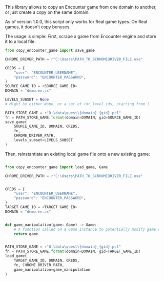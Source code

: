 This library allows to copy an Encounter game from one domain to another, or just create a copy on the same domain.

As of version 1.0.0, this script only works for Real game types.
On Real games, it doesn't copy bonuses.

The usage is simple:
First, scrape a game from Encounter engine and store it to a local file:

```python
from copy_encounter_game import save_game

CHROME_DRIVER_PATH = r"C:\Users\PATH_TO_SCRHOMEDRIVER_FILE.exe"

CREDS = {
    "user": "ENCOUNTER_USERNAME",
    "password": "ENCOUNTER_PASSWORD",
}
SOURCE_GAME_ID = <SOURCE_GAME_ID>
DOMAIN = "demo.en.cx"

LEVELS_SUBSET = None
# Might be either None, or a set of int level ids, starting from 1

PATH_STORE_GAME = r"D:\data\quest\{domain}_{gid}.pcl"
fn = PATH_STORE_GAME.format(domain=DOMAIN, gid=SOURCE_GAME_ID)
save_game(
    SOURCE_GAME_ID, DOMAIN, CREDS,
    fn,
    CHROME_DRIVER_PATH, 
    levels_subset=LEVELS_SUBSET
)
```

Then, reinstantiate an existing local game file onto a new existing game:
```python

from copy_encounter_game import load_game, Game

CHROME_DRIVER_PATH = r"C:\Users\PATH_TO_SCRHOMEDRIVER_FILE.exe"


CREDS = {
    "user": "ENCOUNTER_USERNAME",
    "password": "ENCOUNTER_PASSWORD",
}
TARGET_GAME_ID = <TARGET_GAME_ID>
DOMAIN = "demo.en.cx"


def game_manipulation(game: Game) -> Game:
    # A function called on a Game instance to potentially modify game code
    return game


PATH_STORE_GAME = r"D:\data\quest\{domain}_{gid}.pcl"
fn = PATH_STORE_GAME.format(domain=DOMAIN, gid=TARGET_GAME_ID)
load_game(
    TARGET_GAME_ID, DOMAIN, CREDS,
    fn, CHROME_DRIVER_PATH,
    game_manipulation=game_manipulation
)
```